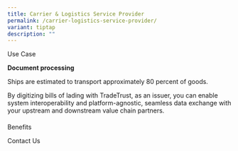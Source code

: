 ```yaml
---
title: Carrier & Logistics Service Provider
permalink: /carrier-logistics-service-provider/
variant: tiptap
description: ""
---
```

<p>Use Case</p>
<p><strong>Document processing</strong>
</p>
<p>Ships are estimated to transport approximately 80 percent of goods.</p>
<p>By digitizing bills of lading with TradeTrust, as an issuer, you can enable
system interoperability and platform-agnostic, seamless data exchange with
your upstream and downstream value chain partners.</p>
<p></p>
<h4></h4>
<p></p>
<p></p>
<p></p>
<p></p>
<p></p>
<p>Benefits</p>
<p></p>
<p></p>
<p>Contact Us</p>